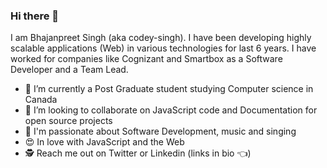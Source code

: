 ### Hi there 👋 
I am Bhajanpreet Singh (aka codey-singh). I have been developing highly scalable applications (Web) in various technologies for last 6 years. I have worked for companies like Cognizant and Smartbox as a Software Developer and a Team Lead.

- 🌱 I’m currently a Post Graduate student studying Computer science in Canada
- 👯 I’m looking to collaborate on JavaScript code and Documentation for open source projects
- 🥰 I'm passionate about Software Development, music and singing
- 😍 In love with JavaScript and the Web
- 🕵 Reach me out on Twitter or Linkedin (links in bio 👈)
